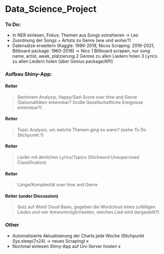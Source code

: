 # Data_Science_Project


### To Do:
- In NER einlesen, Fokus: Themen aus Songs extrahieren      -> Leo
- Zuordnung der Songs + Artists zu Genre (wie und woher?)
- Datensätze erweitern (Kaggle: 1999-2019, Nicos Scraping: 2019-2021, Billboard package: 1960-2016)   -> Nico
1 Billboard scrapen, nur song name, artist, week, platzierung
2 Genres zu allen Liedern holen
3 Lyrics zu allen Liedern holen (über Genius package/API)


### Aufbau Shiny-App:

#### Reiter
> Sentiment Analysis, Happy/Sad-Score over time and Genre (Saisonalitäten erkennbar? Große Gesellschaftliche Ereignisse erkennbar?)

#### Reiter 
> Topic Analysis, um welche Themen ging es wann? (siehe To Do Stichpunkt 1)

#### Reiter 
> Lieder mit ähnlichen Lyrics/Topics (Stichword Unsupervised Classification)

#### Reiter 
> Länge/Komplexität over time and Genre

#### Reiter (under Discussion)
> Quiz auf Word Cloud Basis, gegeben die Wordcloud eines zufälligen Liedes und vier Antwortmöglichkeiten, welches Lied wird dargestellt?)




### Other

- Automatisierte Aktualisierung der Charts jede Woche (Stichpunkt Sys.sleep(7x24) -> neues Scraping) x
- Nochmal einlesen Shiny-App auf Uni-Server hosten x


